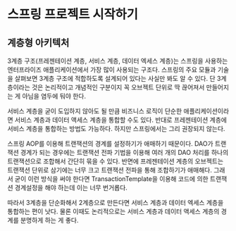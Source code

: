 # 스프링 프로젝트 시작하기

## 계층형 아키텍처

3계층 구조\(프레젠테이션 계층, 서비스 계층, 데이터 엑세스 계층\)는 스프링을 사용하는 엔터프라이즈 애플리케이션에서 가장 많이 사용되는 구조다. 스프링의 주요 모듈과 기술을 살펴보면 3계층 구조에 적합하도록 설계되어 있다는 사실만 봐도 알 수 있다. 단 3계층이라는 것은 논리적이고 개념적인 구분이지 꼭 오브젝트 단위로 딱 끊어져서 만들어지는 게 아님을 염두에 둬야 한다.

서비스 계층을 굳이 도입하지 않아도 될 만큼 비즈니스 로직이 단순한 애플리케이션이라면 서비스 계층과 데이터 액세스 계층을 통합할 수도 있다. 반대로 프레젠테이션 계층에 서비스 계층을 통합하는 방법도 가능하다. 하지만 스프링에서는 그리 권장되지 않는다.

스프링 AOP를 이용해 트랜잭션의 경계를 설정하기가 애매하기 때문이다. DAO가 트랜잭션 경계가 되는 경우에는 트랜잭션 전파 기법을 이용해 여러 개의 DAO 처리를 하나의 트랜잭션으로 조합해서 간단히 묶을 수 있다. 반면에 프레젠테이션 계층의 오브젝트는 트랜잭션 단위로 삼기에는 너무 크고 트랜잭션 전파을 통해 조합하기가 애매해다. 그래서 굳이 이런 방식을 써야 한다면 TransactionTemplate을 이용해 코드에 의한 트랜잭션 경계설정을 해야 하는데 이는 너무 번거롭다.

따라서 3계층을 단순화해서 2계층으로 만든다면 서비스 계층과 데이터 엑세스 계층을 통합하는 편이 낫다. 물론 이때도 논리적으로는 서비스 계층과 데이터 액세스 계층의 경계를 분명하게 하는 게 좋다.

